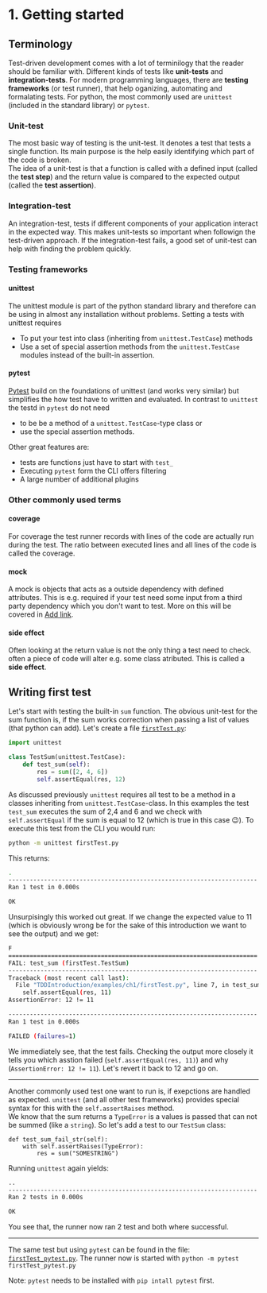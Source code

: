 # 1. Getting started

## Terminology
Test-driven development comes with a lot of terminilogy that the reader should be familiar with. Different kinds of tests like **unit-tests** and **integration-tests**. 
For modern programming languages, there are **testing frameworks** (or test runner), that help oganizing, automating and formalating tests. For python, the most commonly used are `unittest` (included in the standard library) or `pytest`.

### Unit-test
The most basic way of testing is the unit-test. It denotes a test that tests a single function. Its main purpose is the help easily identifying which part of the code is broken.     
The idea of a unit-test is that a function is called with a defined input (called the **test step**) and the return value is compared to the expected output (called the **test assertion**). 

### Integration-test
An integration-test, tests if different components of your application interact in the expected way. This makes unit-tests so important when followign the test-driven approach. If the integration-test fails, a good set of unit-test can help with finding the problem quickly.

### Testing frameworks

#### unittest 
The unittest module is part of the python standard library and therefore can be using in almost any installation without problems. Setting a tests with unittest requires 

- To put your test into class (inheriting from `unittest.TestCase`) methods 
- Use a set of special assertion methods from the `unittest.TestCase` modules instead of the built-in assertion.


#### pytest
[Pytest](https://pytest.org/en/latest/) build on the foundations of unittest (and works very similar) but simplifies the how test have to written and evaluated. In contrast to `unittest` the testd in `pytest` do not need 

- to be be a method of a `unittest.TestCase`-type class or 
- use the special assertion methods.

Other great features are:

- tests are functions just have to start with `test_`
- Executing `pytest` form the CLI offers filtering 
- A large number of additional plugins

### Other commonly used terms

#### coverage
For coverage the test runner records with lines of the code are actually run during the test. The ratio between executed lines and all lines of the code is called the coverage. 

#### mock
A mock is objects that acts as a outside dependency with defined attributes. This is e.g. required if your test need some input from a third party dependency which you don't want to test. More on this will be covered in [Add link]().

#### side effect
Often looking at the return value is not the only thing a test need to check. often a piece of code will alter e.g. some class atributed. This is called a **side effect**.

## Writing first test
Let's start with testing the built-in `sum` function. The obvious unit-test for the sum function is, if the sum works correction when passing a list of values (that python can add). Let's create a file [`firstTest.py`](../examples/ch1/firstTest.py):

```python
import unittest

class TestSum(unittest.TestCase):
    def test_sum(self):
        res = sum([2, 4, 6])
        self.assertEqual(res, 12)
```

As discussed previously `unittest` requires all test to be a method in a classes inheriting from `unittest.TestCase`-class. In this examples the test `test_sum` executes the sum of 2,4 and 6 and we check with ` self.assertEqual` if the sum is equal to 12 (which is true in this case :wink:). To execute this test from the CLI you would run:

```bash
python -m unittest firstTest.py
```

This returns:

```bash
.
----------------------------------------------------------------------
Ran 1 test in 0.000s

OK
```

Unsurpisingly this worked out great. If we change the expected value to 11 (which is obviously wrong be for the sake of this introduction we want to see the output) and we get:

```bash
F
======================================================================
FAIL: test_sum (firstTest.TestSum)
----------------------------------------------------------------------
Traceback (most recent call last):
  File "TDDIntroduction/examples/ch1/firstTest.py", line 7, in test_sum
    self.assertEqual(res, 11)
AssertionError: 12 != 11

----------------------------------------------------------------------
Ran 1 test in 0.000s

FAILED (failures=1)
```

We immediately see, that the test fails. Checking the output more closely it tells you which asstion failed (`self.assertEqual(res, 11)`) and why (`AssertionError: 12 != 11`). Let's revert it back to 12 and go on.

----

Another commonly used test one want to run is, if exepctions are handled as expected. `unittest` (and all other test frameworks) provides special syntax for this with the `self.assertRaises` method.      
We know that the sum returns a `TypeError` is a values is passed that can not be summed (like a `string`). So let's add a test to our `TestSum` class:

```
def test_sum_fail_str(self):
	with self.assertRaises(TypeError):
   		res = sum("SOMESTRING")
```

Running `unittest` again yields:

```bash
..
----------------------------------------------------------------------
Ran 2 tests in 0.000s

OK
```

You see that, the runner now ran 2 test and both where successful.

----
The same test but using `pytest` can be found in the file: [`firstTest_pytest.py`](../examples/ch1/firstTest_pytest.py). The runner now is started with `python -m pytest firstTest_pytest.py`

Note: `pytest` needs to be installed with `pip intall pytest` first.



